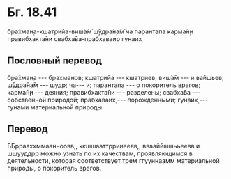 # Бг. 18.41

бра̄хман̣а-кшатрийа-виш́а̄м̇ ш́ӯдра̄н̣а̄м̇ ча парантапа карма̄н̣и правибхакта̄ни
свабха̄ва-прабхаваир гун̣аих̣

## Пословный перевод

бра̄хман̣а --- брахманов; кшатрийа --- кшатриев; виш́а̄м --- и вайшьев;
ш́ӯдра̄н̣а̄м --- шудр; ча--- и; парантапа --- о покоритель врагов; карма̄н̣и
--- деяния; правибхакта̄ни --- разделены; свабха̄ва --- собственной
природой; прабхаваих̣ --- порожденными; гун̣аих̣ --- гунами материальной
природы.

## Перевод

ББррааххммаанноовв,, ккшшааттррииеевв,, ввааййшшььеевв и шшууддрр можно
узнать по их качествам, проявляющимся в деятельности, которая
соответствует трем ггууннаамм материальной природы, о покоритель врагов.
